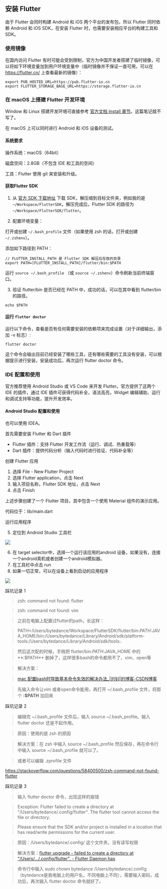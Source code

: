 ## 安装 Flutter

由于 Flutter 会同时构建 Android 和 iOS 两个平台的发布包，所以 Flutter 同时依赖 Android 和 iOS SDK，在安装 Flutter 时，也需要安装相应平台的构建工具和 SDK。

### 使用镜像

在国内访问 Flutter 有时可能会受到限制，官方为中国开发者搭建了临时镜像，可以将如下环境变量加到用户环境变量中（临时镜像并不保证一直可用，可以在 https://flutter.cn/ 上查看最新的镜像）：

```
export PUB_HOSTED_URL=https://pub.flutter-io.cn
export FLUTTER_STORAGE_BASE_URL=https://storage.flutter-io.cn
```

### 在 macOS 上搭建 Flutter 开发环境

Window 和 Linux 搭建开发环境可直接参考 [官方文档 Install 章节](https://flutter.dev/docs/get-started/install)。这篇笔记就不写了。

在 macOS 上可以同时进行 Android 和 iOS 设备的测试。

#### 系统要求

操作系统：macOS（64bit）

磁盘空间：2.8GB（不包含 IDE 和工具的空间）

工具：Flutter 使用 git 来安装和升级。

#### 获取Flutter SDK

1. 从 [官方 SDK 下载地址]( https://flutter.dev/docs/development/tools/sdk/releases) 下载 SDK，解压缩到目标文件夹，例如我的是 `~/Workspace/FlutterSDK`，解压完成后，Flutter SDK 的路径为 `~/Workspace/FlutterSDK/flutter`。

2. 配置环境变量：

打开或创建 `~/.bash_profile` 文件（如果使用 zsh 的话，打开或创建 `~/.zshenv`）。

添加如下路径到 PATH：

```
// FLUTTER_INSTALL_PATH 是 Flutter SDK 解压后存放的目录
export PATH=[FLUTTER_INSTALL_PATH]/flutter/bin:$PATH
```

运行 `source ~/.bash_profile` （或 `source ~/.zshenv`）命令刷新当前终端窗口。

3. 验证 flutter/bin 是否已经在 PATH 中，成功的话，可以在其中看到 flutter/bin 的路径。

```
echo $PATH
```

#### 运行 `flutter doctor`

运行以下命令，查看是否有任何需要安装的依赖项来完成设置（对于详细输出，添加 -v 标志）:

```
flutter doctor
```

这个命令会输出目前已经安装了哪些工具，还有哪些需要的工具没有安装，可以根据提示进行安装，安装成功后，再次运行 flutter doctor 命令。

### IDE 配置和使用

官方推荐使用 Android Studio 或 VS Code 来开发 Flutter。官方提供了这两个 IDE 的插件，通过 IDE 插件可获得代码补全，语法高亮，Widget 编辑辅助、运行和调试支持等功能，提升开发效率。

#### Android Studio 配置和使用

也可以使用 IDEA。

首先需要安装 Flutter 和 Dart 插件

-   Flutter 插件：支持 Flutter 开发工作流（运行、调试、热重载等）
-   Dart 插件：提供代码分析（输入代码时进行验证、代码补全等）

创建 Flutter 应用

1.  选择 File - New Flutter Project
2.  选择 Flutter application，点击 Next
3.  输入项目名称，Flutter SDK 地址，点击 Next
4.  点击 Finish

上述步骤创建了一个 Flutter 项目，其中包含一个使用 Material 组件的演示应用。

代码位于：lib/main.dart

运行应用程序

5.  定位到 Android Studio 工具栏

![](https://bytedance.feishu.cn/space/api/box/stream/download/asynccode/?code=Y2E0ZmUyODhjNmExYmM3YzVlZTUyMmExYzI0MGY3ODlfbXJsdTJONnZLWUN4TERvN3JNNGU3UkNKbFhrd3lSQlRfVG9rZW46Ym94Y256WEdGQ0lNaEFob25wb3UwSU1qYlljXzE2MzA2ODg2OTg6MTYzMDY5MjI5OF9WNA)

6.  在 target selector中，选择一个运行该应用的android 设备，如果没有，连接一个android真机或者创建一个android模拟器。
7.  在工具栏中点击 run
8.  如果一切正常，可以在设备上看到启动的应用程序

![](https://bytedance.feishu.cn/space/api/box/stream/download/asynccode/?code=Yzk5Y2Q1MWFiMTQ3NWRjY2E1NjhhY2FjMjI0MmYyODJfc2tINWxiU3g1OHRLR2ZMNDlicmsweGlLMWZFZ0prTHNfVG9rZW46Ym94Y242QldlS3piS3B2RU5NZzBKeGdnSlVnXzE2MzA2ODg2OTg6MTYzMDY5MjI5OF9WNA)

踩坑记录 1

> zsh: command not found: flutter

> zsh: command not found: vim

> 之前在电脑上配置过flutter的path，长这样：

> PATH=/Users/bytedance/Workspace/FlutterSDK/flutter/bin:$PATH:$JAVA_HOME/bin:/Users/bytedance/Library/Android/sdk/platform-tools:/Users/bytedance/Library/Android/sdk/tools:.

> 然后这次配的时候，手贱把 flutter/bin:$PATH:$JAVA_HOME 中的**:$PATH** 删掉了，这样很多bash的命令都用不了，vim、open等

> 解决方案：

> [mac 配置bash时导致基本命令失效的解决办法_|刘钊|的博客-CSDN博客](https://blog.csdn.net/weixin_40200876/article/details/87938005)

> 先输入命令让vim 或者open命令能用，再打开 ~/.bash_profile 文件，将那个 **:$PATH** 加回来

踩坑记录 2

> 编辑完 ~/.bash_profile 文件后，输入 source ~/.bash_profile。输入flutter doctor 还是不起作用。

> 原因：使用的是 zsh 的原因

> 解决方案：在 zsh 中输入 source ~/.bash_profile 然后保存，再在命令行中输入 source ~/.bash_profile 就可以了。

> 或者可以编辑 .zprofile 文件

https://stackoverflow.com/questions/58400500/zsh-command-not-found-flutter

踩坑记录 3

> 输入 flutter doctor 命令，出现这样的报错

> Exception: Flutter failed to create a directory at "/Users/bytedance/.config/flutter". The flutter tool cannot access the file or directory.

> Please ensure that the SDK and/or project is installed in a location that has read/write permissions for the current user.

> 原因：/Users/bytedance/.config/ 这个文件夹，没有读写权限

> 解决方案：[flutter upgrade - failed to create a directory at "/Users/.../.config/flutter". - Flutter Daemon has](https://stackoverflow.com/questions/66601502/flutter-upgrade-failed-to-create-a-directory-at-users-config-flutter)

> 命令行中输入 sudo chown bytedance /Users/bytedance/.config （bytedance是我电脑上的用户名，不同电脑上不同），需要输入密码，成功后，再次输入 flutter doctor 命令就好了。